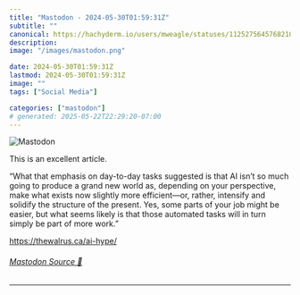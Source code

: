 ```yaml
---
title: "Mastodon - 2024-05-30T01:59:31Z"
subtitle: ""
canonical: https://hachyderm.io/users/mweagle/statuses/112527564576821084
description:
image: "/images/mastodon.png"

date: 2024-05-30T01:59:31Z
lastmod: 2024-05-30T01:59:31Z
image: ""
tags: ["Social Media"]

categories: ["mastodon"]
# generated: 2025-05-22T22:29:20-07:00
---
```

![Mastodon](/images/mastodon.png)

<p>This is an excellent article.</p><p>“What that emphasis on day-to-day tasks suggested is that AI isn’t so much going to produce a grand new world as, depending on your perspective, make what exists now slightly more efficient—or, rather, intensify and solidify the structure of the present. Yes, some parts of your job might be easier, but what seems likely is that those automated tasks will in turn simply be part of more work.”</p><p><a href="https://thewalrus.ca/ai-hype/" target="_blank" rel="nofollow noopener noreferrer" translate="no"><span class="invisible">https://</span><span class="">thewalrus.ca/ai-hype/</span><span class="invisible"></span></a></p>


###### [Mastodon Source 🐘](https://hachyderm.io/@mweagle/112527564576821084)

___
